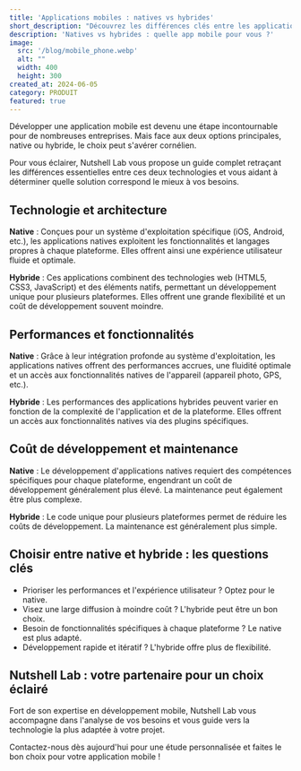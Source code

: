 ```yaml
---
title: 'Applications mobiles : natives vs hybrides'
short_description: "Découvrez les différences clés entre les applications natives et hybrides pour choisir la solution adaptée à vos besoins. Contactez Nutshell Lab pour une analyse personnalisée et un développement sur-mesure de votre application mobile !"
description: 'Natives vs hybrides : quelle app mobile pour vous ?'
image:
  src: '/blog/mobile_phone.webp'
  alt: ""
  width: 400
  height: 300
created_at: 2024-06-05
category: PRODUIT
featured: true
---
```



Développer une application mobile est devenu une étape incontournable pour de nombreuses entreprises. Mais face aux deux options principales, native ou hybride, le choix peut s'avérer cornélien.

Pour vous éclairer, Nutshell Lab vous propose un guide complet retraçant les différences essentielles entre ces deux technologies et vous aidant à déterminer quelle solution correspond le mieux à vos besoins.

## Technologie et architecture

**Native** : Conçues pour un système d'exploitation spécifique (iOS, Android, etc.), les applications natives exploitent les fonctionnalités et langages propres à chaque plateforme. Elles offrent ainsi une expérience utilisateur fluide et optimale.

**Hybride** : Ces applications combinent des technologies web (HTML5, CSS3, JavaScript) et des éléments natifs, permettant un développement unique pour plusieurs plateformes. Elles offrent une grande flexibilité et un coût de développement souvent moindre.

## Performances et fonctionnalités

**Native** : Grâce à leur intégration profonde au système d'exploitation, les applications natives offrent des performances accrues, une fluidité optimale et un accès aux fonctionnalités natives de l'appareil (appareil photo, GPS, etc.).

**Hybride** : Les performances des applications hybrides peuvent varier en fonction de la complexité de l'application et de la plateforme. Elles offrent un accès aux fonctionnalités natives via des plugins spécifiques.

## Coût de développement et maintenance

**Native** : Le développement d'applications natives requiert des compétences spécifiques pour chaque plateforme, engendrant un coût de développement généralement plus élevé. La maintenance peut également être plus complexe.

**Hybride** : Le code unique pour plusieurs plateformes permet de réduire les coûts de développement. La maintenance est généralement plus simple.

## Choisir entre native et hybride : les questions clés

 + Prioriser les performances et l'expérience utilisateur ? Optez pour le native.
 + Visez une large diffusion à moindre coût ? L'hybride peut être un bon choix.
 + Besoin de fonctionnalités spécifiques à chaque plateforme ? Le native est plus adapté.
 + Développement rapide et itératif ? L'hybride offre plus de flexibilité.

## Nutshell Lab : votre partenaire pour un choix éclairé

Fort de son expertise en développement mobile, Nutshell Lab vous accompagne dans l'analyse de vos besoins et vous guide vers la technologie la plus adaptée à votre projet.

Contactez-nous dès aujourd'hui pour une étude personnalisée et faites le bon choix pour votre application mobile !
